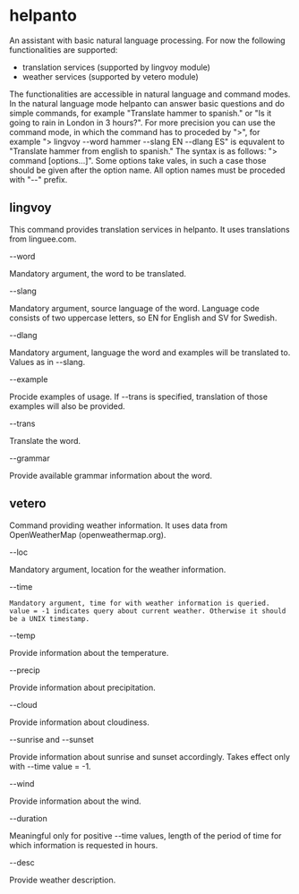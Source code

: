 # helpanto
An assistant with basic natural language processing.
For now the following functionalities are supported:
* translation services (supported by lingvoy module)
* weather services (supported by vetero module)

The functionalities are accessible in natural language and command modes. In the natural language mode helpanto can answer basic questions and do simple commands, for example "Translate hammer to spanish." or "Is it going to rain in London in 3 hours?". 
For more precision you can use the command mode, in which the command has to proceded by ">", for example "> lingvoy --word hammer --slang EN --dlang ES" is equvalent to "Translate hammer from english to spanish."
The syntax is as follows: "> command [options...]". Some options take vales, in such a case those should be given after the option name. All option names must be proceded with "--" prefix.

## lingvoy 
This command provides translation services in helpanto. It uses translations from linguee.com.

--word <word>

Mandatory argument, the word to be translated.
	
--slang <language code>

Mandatory argument, source language of the word. Language code consists of two uppercase letters, so EN for English and SV for Swedish.
	
--dlang <language code>

Mandatory argument, language the word and examples will be translated to. Values as in --slang.
	
--example

Procide examples of usage. If --trans is specified, translation of those examples will also be provided.
	
--trans

Translate the word.
	
--grammar

Provide available grammar information about the word.

## vetero
Command providing weather information. It uses data from OpenWeatherMap (openweathermap.org).

--loc <city>

Mandatory argument, location for the weather information.
	
--time <value>

	Mandatory argument, time for with weather information is queried. value = -1 indicates query about current weather. Otherwise it should be a UNIX timestamp.
	
--temp

Provide information about the temperature.
	
--precip

Provide information about precipitation.
	
--cloud

Provide information about cloudiness.
	
--sunrise and --sunset

Provide information about sunrise and sunset accordingly. Takes effect only with --time value = -1.
	
--wind

Provide information about the wind.
	
--duration

Meaningful only for positive --time values, length of the period of time for which information is requested in hours.
	
--desc

Provide weather description.
